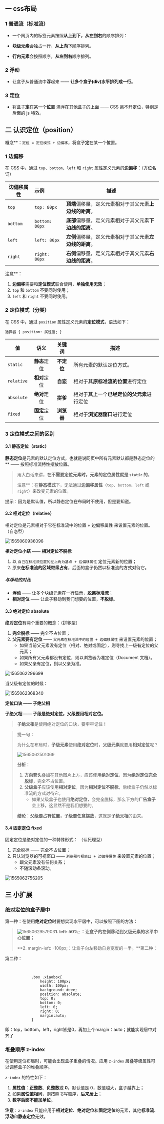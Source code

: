 ## 一	css布局

### 1	普通流（标准流）

- 一个网页内的标签元素按照**从上到下，从左到右**的顺序排列：

- **块级元素**会独占一行，**从上向下**顺序排列。
- **行内元素**会按照顺序，**从左到右**顺序排列。



### 2	浮动

- 让盒子从普通流中**浮**起来 —— **让多个盒子(div)水平排列成一行**。



### 3	定位

- 将盒子**定**在某一个**位**置  漂浮在其他盒子的上面  —— CSS 离不开定位，特别是后面的 js 特效。



## 二	认识定位（position）

概念**：`定位 = 定位模式 + 边偏移`，将盒子**定**在某一个**位**置。

### 1	边偏移

在 CSS 中，通过 `top`、`bottom`、`left` 和 `right` 属性定义元素的**边偏移**：（方位名词）

| 边偏移属性 | 示例           | 描述                                                     |
| ---------- | :------------- | -------------------------------------------------------- |
| `top`      | `top: 80px`    | **顶端**偏移量，定义元素相对于其父元素**上边线的距离**。 |
| `bottom`   | `bottom: 80px` | **底部**偏移量，定义元素相对于其父元素**下边线的距离**。 |
| `left`     | `left: 80px`   | **左侧**偏移量，定义元素相对于其父元素**左边线的距离**。 |
| `right`    | `right: 80px`  | **右侧**偏移量，定义元素相对于其父元素**右边线的距离**。 |

注意**：

1. **边偏移**需要和**定位模式**联合使用，**单独使用无效**；
2. `top` 和 `bottom` 不要同时使用；
3. `left` 和 `right` 不要同时使用。



### 2	定位模式（分类）

在 CSS 中，通过 `position` 属性定义元素的**定位模式**，语法如下：

```
选择器 { position: 属性值; }
```

| 值         |     语义     |   关键词   | 描述                                       |
| ---------- | :----------: | :--------: | ------------------------------------------ |
| `static`   | **静态**定位 | **不定位** | 所有元素的默认定位方式。                   |
| `relative` | **相对**定位 |  **自恋**  | 相对于其**原标准流的位置**进行定位         |
| `absolute` | **绝对**定位 |  **拼爹**  | 相对于其上一个**已经定位的父元素**进行定位 |
| `fixed`    | **固定**定位 | **浏览器** | 相对于**浏览器窗口**进行定位               |

### 3	定位模式之间的区别

#### 3.1	静态定位（static）

**静态定位**是元素的默认定位方式，也就是说网页中所有元素默认都是静态定位的** —— 按照标准流特性摆放位置。

> 用大白话来讲，**在不需要定位元素时，元素的定位属性就是 `static` 的**。
>
> 注意**：在**静态模式**下，无法通过**边偏移属性**（`top`、`bottom`、`left` 或 `right`）来改变元素的位置。

提示：因为是默认值，所以静态定位在布局时不使用，但是要知道。

#### 3.2	相对定位（relative）

相对定位是元素相对于它在标准流中的位置 + 边偏移属性 来设置元素的位置。（自恋型）

![1565060936096](images/效果图.png)

**相对定位小结** —— **相对定位不脱标**

1. 以 `自己在标准流位置的左上角为基点 + 边偏移属性` 定位元素新的位置；
2. 原来**在标准流的区域继续占有**，后面的盒子仍然以标准流的方式对待它。

##### 与浮动的对比

- **浮动** —— 让多个块级元素在一行显示，**脱离标准流**；
- **相对定位** —— 让盒子移动到我们想要的位置，**不脱标**。



#### 3.3	绝对定位	absolute

**绝对定位**有两个重要的概念：（拼爹型）

1. **完全脱标** —— 完全不占位置；  
2. **父元素要有定位** —— `父元素在标准流中的位置 + 边偏移属性` 来设置元素的位置；
   - 如果当前父元素没有定位（相对、绝对或固定），则寻找上一级有定位的父元素；
   - 如果所有父元素都没有定位，则以浏览器为准定位（Document 文档）。
   - 如果父亲有定位，则以父亲为准。

![1565062296699](images/绝对定位.png)

当父级有定位的时候：

![1565062368340](images/绝对定位2)

**定位口诀 —— 子绝父相**

**子绝父相 —— 子级是绝对定位，父级要用相对定位。**

> **子绝父相**是使用绝对定位的口诀，要牢牢记住！

> 提一句：
>
> 为什么在布局时，**子级元素**使用**绝对定位**时，**父级元素**就要用**相对定位**呢？
>
> ![1565062501069](images/lizi.png)
>
> **分析**：
>
> 1. **方向箭头**叠加在其他图片上方，应该使用**绝对定位**，因为**绝对定位完全脱标**，完全不占位置。
> 2. **父级盒子**应该使用**相对定位**，因为**相对定位不脱标**，后续盒子仍然以标准流的方式对待它。
>    - 如果父级盒子也使用**绝对定位**，会完全脱标，那么下方的**广告盒子**会上移，这显然不是我们想要的。
>
> **结论**：**父级要占有位置，子级要任意摆放**，这就是**子绝父相**的由来。

#### 3.4	固定定位	fixed

固定定位是绝对定位的一种特殊形式： （认死理型）

1. 完全脱标 —— 完全不占位置；
2. 只认浏览器的可视窗口 —— `浏览器可视窗口 + 边偏移属性` 来设置元素的位置；
   - 跟父元素没有任何关系；
   - 不随滚动条滚动。

![1565062756205](images/fixed.png)

## 三	小扩展

### 	绝对定位的盒子居中

第一种：在使用**绝对定位**时要想实现水平居中，可以按照下图的方法：

> ![1565062957903](images/idea1.png)**1. left: 50%; ：让盒子的左侧移动到父级元素的水平中心位置；**
>
> **2. margin-left: -100px;：让盒子向左移动自身宽度的一半。**第二种：

第二种：

​	

```
			.box .xiaobox{
				height: 100px;
				width: 100px;
				background: #eee;
				position: absolute;
				top: 0;
				bottom: 0;
				left: 0;
				right: 0;
				margin:auto;
			}
```

即：top，bottom，left，right皆是0，再加上个margin：auto；就能实现居中对齐了

### 堆叠顺序	z-index

在使用定位布局时，可能会出现盒子重叠的情况。应用 `z-index` 层叠等级属性可以调整盒子的堆叠顺序。

`z-index` 的特性如下：

1. **属性值**：**正整数**、**负整数**或 **0**，默认值是 0，数值越大，盒子越靠上；
2. 如果**属性值相同**，则按照书写顺序，**后来居上**；
3. **数字后面不能加单位**。

**注意**：`z-index` 只能应用于**相对定位**、**绝对定位**和**固定定位**的元素，其他**标准流**、**浮动**和**静态定位**无效。

